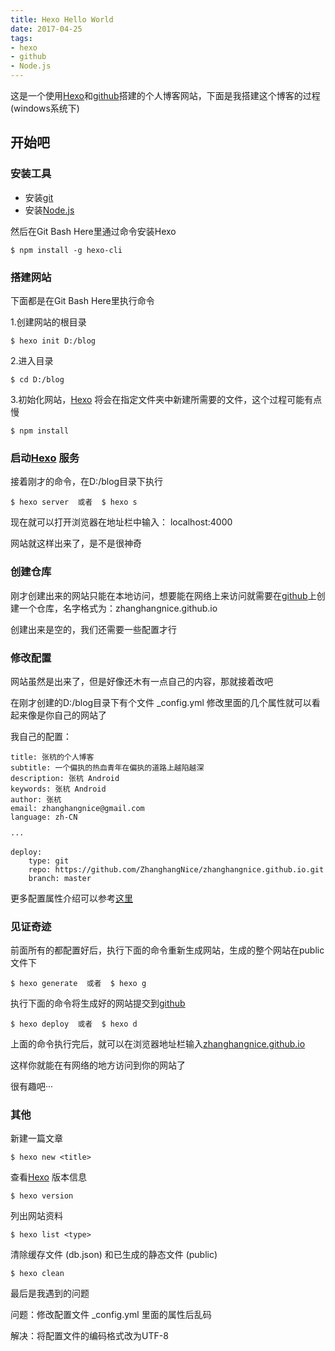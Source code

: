 ```yaml
---
title: Hexo Hello World
date: 2017-04-25
tags: 
- hexo
- github
- Node.js
---
```


这是一个使用[Hexo](https://hexo.io/zh-cn/)和[github](https://github.com)搭建的个人博客网站，下面是我搭建这个博客的过程(windows系统下)

<!-- more -->

## 开始吧

### 安装工具
- 安装[git](https://git-scm.com/)
- 安装[Node.js](https://nodejs.org/en/)

然后在Git Bash Here里通过命令安装Hexo

    $ npm install -g hexo-cli

### 搭建网站

下面都是在Git Bash Here里执行命令

1.创建网站的根目录

    $ hexo init D:/blog

2.进入目录

    $ cd D:/blog

3.初始化网站，[Hexo](https://hexo.io/zh-cn/) 将会在指定文件夹中新建所需要的文件，这个过程可能有点慢

    $ npm install

### 启动[Hexo](https://hexo.io/zh-cn/) 服务

接着刚才的命令，在D:/blog目录下执行

    $ hexo server  或者  $ hexo s

现在就可以打开浏览器在地址栏中输入： localhost:4000

网站就这样出来了，是不是很神奇

### 创建仓库

刚才创建出来的网站只能在本地访问，想要能在网络上来访问就需要在[github](https://github.com)上创建一个仓库，名字格式为：zhanghangnice.github.io

创建出来是空的，我们还需要一些配置才行

### 修改配置

网站虽然是出来了，但是好像还木有一点自己的内容，那就接着改吧

在刚才创建的D:/blog目录下有个文件 _config.yml 修改里面的几个属性就可以看起来像是你自己的网站了

我自己的配置：

    title: 张杭的个人博客
    subtitle: 一个偏执的热血青年在偏执的道路上越陷越深
    description: 张杭 Android 
    keywords: 张杭 Android
    author: 张杭
    email: zhanghangnice@gmail.com
    language: zh-CN

	···

	deploy:
  		type: git
  		repo: https://github.com/ZhanghangNice/zhanghangnice.github.io.git
  		branch: master


更多配置属性介绍可以参考[这里](https://hexo.io/zh-cn/docs/configuration.html)


### 见证奇迹

前面所有的都配置好后，执行下面的命令重新生成网站，生成的整个网站在public文件下

    $ hexo generate  或者  $ hexo g

执行下面的命令将生成好的网站提交到[github](https://github.com)

    $ hexo deploy  或者  $ hexo d

上面的命令执行完后，就可以在浏览器地址栏输入[zhanghangnice.github.io](zhanghangnice.github.io)

这样你就能在有网络的地方访问到你的网站了

很有趣吧···

### 其他

新建一篇文章

    $ hexo new <title>

查看[Hexo](https://hexo.io/zh-cn/) 版本信息

    $ hexo version

列出网站资料

    $ hexo list <type>

清除缓存文件 (db.json) 和已生成的静态文件 (public)

    $ hexo clean


最后是我遇到的问题

问题：修改配置文件 _config.yml 里面的属性后乱码

解决：将配置文件的编码格式改为UTF-8

